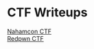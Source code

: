 # CTF Writeups
 
[Nahamcon CTF](https://github.com/flyme2bluemoon/CTF-Writeups/tree/master/NahamconCTF)<br>
[Redpwn CTF](https://github.com/flyme2bluemoon/CTF-Writeups/tree/master/RedpwnCTF)<br>